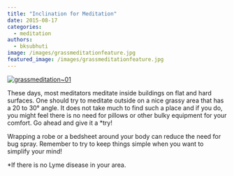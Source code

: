 ```yaml
---
title: "Inclination for Meditation"
date: 2015-08-17
categories: 
  - meditation
authors: 
  - bksubhuti
image: /images/grassmeditationfeature.jpg
featured_image: /images/grassmeditationfeature.jpg
---
```


[![grassmeditation~01](/images/grassmeditation01.jpg)](/images/2015/08/grassmeditation01.jpg)

These days, most meditators meditate inside buildings on flat and hard surfaces. One should try to meditate outside on a nice grassy area that has a 20 to 30° angle. It does not take much to find such a place and if you do, you might feel there is no need for pillows or other bulky equipment for your comfort. Go ahead and give it a \*try!

Wrapping a robe or a bedsheet around your body can reduce the need for bug spray. Remember to try to keep things simple when you want to simplify your mind!

\*If there is no Lyme disease in your area.